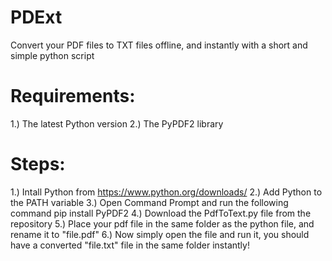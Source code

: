 # PDExt
Convert your PDF files to TXT files offline, and instantly with a short and simple python script

# Requirements:
1.) The latest Python version
2.) The PyPDF2 library

# Steps:
1.) Intall Python from https://www.python.org/downloads/
2.) Add Python to the PATH variable
3.) Open Command Prompt and run the following command
    pip install PyPDF2
4.) Download the PdfToText.py file from the repository
5.) Place your pdf file in the same folder as the python file, and rename it to "file.pdf"
6.) Now simply open the file and run it, you should have a converted "file.txt" file in the same folder instantly!

